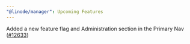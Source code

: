 ```yaml
---
"@linode/manager": Upcoming Features
---
```


Added a new feature flag and Administration section in the Primary Nav ([#12633](https://github.com/linode/manager/pull/12633))

